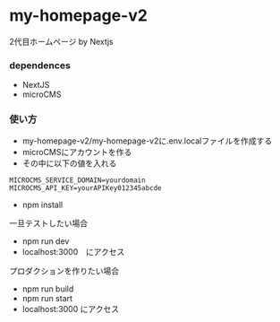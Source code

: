 # my-homepage-v2
2代目ホームページ by Nextjs

### dependences
- NextJS
- microCMS

### 使い方
- my-homepage-v2/my-homepage-v2に.env.localファイルを作成する
- microCMSにアカウントを作る
- その中に以下の値を入れる
```
MICROCMS_SERVICE_DOMAIN=yourdomain
MICROCMS_API_KEY=yourAPIKey012345abcde
```
- npm install

一旦テストしたい場合
- npm run dev
- localhost:3000　にアクセス

プロダクションを作りたい場合
- npm run build
- npm run start
- localhost:3000 にアクセス
